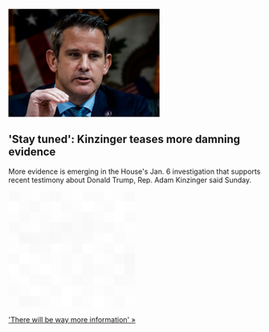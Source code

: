 
!['Stay tuned': Kinzinger teases more damning evidence](./20220703235837.png)
## 'Stay tuned': Kinzinger teases more damning evidence

More evidence is emerging in the House's Jan. 6 investigation that supports recent testimony about Donald Trump, Rep. Adam Kinzinger said Sunday.

![pic](../square_bg.png)

['There will be way more information' »](https://www.yahoo.com/news/jan-6-committee-more-evidence-171429973.html)
